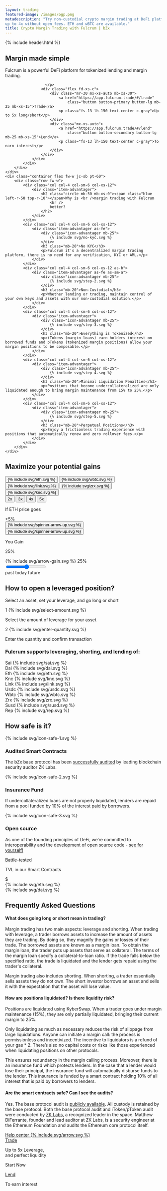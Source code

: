 ```yaml
---
layout: trading
featured-image: /images/ogp.png
metadescription: "Try non-custodial crypto margin trading at DeFi platform Fulcrum. Enter into short/leveraged positions
up to 4x without open fees. ETH and wBTC are available."
title: Crypto Margin Trading with Fulcrum | bZx
---
```


<section class="bg-primary bg-primary-image pb-75 pb-xs-45">
    {% include header.html %}
    <div class="container pt-90 pb-60">
        <div class="row">
            <div class="col col-10 col-xs-12">
                <div class="pl-55 pl-lg-0 w-100 text-xs-center">
                    <h1 class="mb-40">Margin made simple</h1>
                    <p class="fs-16 fs-xs-12 lh-160 mb-50 c-secondary"><span class="fw-600">Fulcrum</span> is a powerful DeFi platform for tokenized lending and margin trading.

                      </p>
                    <div class="flex fd-xs-c">
                        <div class="mr-30 mx-xs-auto mb-xs-30">
                            <a href="https://app.fulcrum.trade/#/trade"
                                class="button button-primary button-lg mb-25 mb-xs-15">Trade</a>
                            <p class="fs-13 lh-150 text-center c-gray">Up to 5x long/short</p>
                        </div>
                        <div class="mx-xs-auto">
                            <a href="https://app.fulcrum.trade/#/lend"
                                class="button button-secondary button-lg mb-25 mb-xs-15">Lend</a>
                            <p class="fs-13 lh-150 text-center c-gray">To earn interest</p>
                        </div>
                    </div>
                </div>
            </div>
        </div>
    </div>
    <div class="container flex fw-w jc-sb pt-60">
        <div class="row fw-w">
            <div class="col col-4 col-sm-6 col-xs-12">
                <div class="item-advantager">
                    <h2 class="circle mb-50 mb-xs-0"><span class="blue left-r-50 top-r-10"></span>Why is <br />margin trading with Fulcrum
                        <br />
                        better?
                    </h2>
                </div>
            </div>
            <div class="col col-4 col-sm-6 col-xs-12">
                <div class="item-advantager as-fe">
                    <div class="icon-advantager mb-25">
                        {% include svg/no-kyc.svg %}
                    </div>
                    <h3 class="mb-20">No KYC</h3>
                    <p>Fulcrum it's a decentralized margin trading platform, there is no need for any verification, KYC or AML.</p>
                </div>
            </div>
            <div class="col col-4 col-sm-6 col-xs-12 as-b">
                <div class="item-advantager as-fe as-sm-a">
                    <div class="icon-advantager mb-25">
                        {% include svg/step-2.svg %}
                    </div>
                    <h3 class="mb-20">Non-Custodial</h3>
                    <p>Whether lending or trading, maintain control of your own keys and assets with our non-custodial solution.</p>
                </div>
            </div>
            <div class="col col-4 col-sm-6 col-xs-12">
                <div class="item-advantager">
                    <div class="icon-advantager mb-25">
                        {% include svg/step-3.svg %}
                    </div>
                    <h3 class="mb-20">Everything is Tokenized</h3>
                    <p>iTokens (margin loans) earn holders interest on borrowed funds and pTokens (tokenized margin positions) allow your margin positions to be composable.</p>
                </div>
            </div>
            <div class="col col-4 col-sm-6 col-xs-12">
                <div class="item-advantager">
                    <div class="icon-advantager mb-25">
                        {% include svg/step-4.svg %}
                    </div>
                    <h3 class="mb-20">Minimal Liquidation Penalties</h3>
                    <p>Positions that become undercollateralized are only liquidated enough to bring margin maintenance from 15% to 25%.</p>
                </div>
            </div>
            <div class="col col-4 col-sm-6 col-xs-12">
                <div class="item-advantager">
                    <div class="icon-advantager mb-25">
                        {% include svg/step-5.svg %}
                    </div>
                    <h3 class="mb-20">Perpetual Positions</h3>
                    <p>Enjoy a frictionless trading experience with positions that automatically renew and zero rollover fees.</p>
                </div>
            </div>
        </div>
    </div>
</section>
<section class="bg-primary pb-45">
    <div class="row fw-w">
        <div class="col col-12">
            <h2  class="circle jc-c mb-50 mx-auto mb-xs-30"><span class="blue left-r-50 top-r-10"></span>Maximize your potential gains</h2>
        </div>
    </div>  
    <div class="row">
        <div class="col col-12 chart-header">
            <div class="flex fw-w jc-fe jc-md-c f-3 chart-tokens">
                <button class="coin-calc active" data-token="eth">
                    {% include svg/eth.svg %}
                </button>
                <button class="coin-calc" data-token="wbtc">
                    {% include svg/wbtc.svg %}
                </button>
                <button class="coin-calc" data-token="link">
                    {% include svg/link.svg %}
                </button>
                <button class="coin-calc" data-token="zrx">
                    {% include svg/zrx.svg %}
                </button>
                <button class="coin-calc" data-token="knc">
                    {% include svg/knc.svg %}
                </button>
            </div>
            <div class="f-2 flex jc-c ai-fs">
                <div class="button-group-gains" role="group" aria-label="Buttons gains">
                    <button type="button" class="button-gains active" data-leverage="2">2x</button>
                    <button type="button" class="button-gains" data-leverage="3">3x</button>
                    <button type="button" class="button-gains" data-leverage="4">4x</button>
                    <button type="button" class="button-gains" data-leverage="5">5x</button>
                </div>
            </div>   
            <div class="wrapper-result-gain f-3 flex fd-c">
                <div class="flex fd-r">
                <p>If
                    <span class="token-name">ETH</span> price goes&nbsp;
                    <div class="result-gain">
                        <span class="fw-800 eth-price">+5</span>%
                        <div class="spinner">
                            <button type="button" class="up">{% include svg/spinner-arrow-up.svg %}</button>
                            <button type="button" class="down">{% include svg/spinner-arrow-up.svg %}</button>
                        </div>
                    </div>
                </p>
                </div>
                <div class="flex fd-r"><p><span class="gain-text">You Gain</span>&nbsp;<div class="result-gain"><span class="fw-800 your-gain">25</span>%</div></p></div>
            </div>
        </div>
    </div>
    <div class="flex mx-auto p-relative fd-md-c input-gain-wrapper">
        <div class="input-gain">
            <div class="before-gain">
                {% include svg/arrow-gain.svg %}
                <span class="before-data-gain">25</span>%
            </div>
            <input class="gain-range" type="range" value="5" min="-99" max="100"/>
        </div>
    </div>
    <div class="w-100 mb-30 p-relative">   
        <div class="wrapper-chart">     
            <canvas id="myChart"></canvas>
        </div>
        <span class="chart-mark past ">past</span>
        <span class="chart-mark today">today</span>
        <span class="chart-mark future">future</span>
    </div>
</section>
<section class="bg-primary pt-75 pb-75">
    <div class="container text-center">
        <div class="row">
            <div class="col col-12 fd-c">
                <h2 class="circle jc-c mb-25"><span class="blue center top-r-60"></span>How to open a leveraged position?</h2>
                <p class="fs-20 fs-sm-16 lh-150 c-secondary-blue mb-75 mb-sm-60">Select an asset, set your leverage, and go long or short</p>
            </div>
        </div>
        <div class="row jc-c">
            <div class="col col-10 col-lg-12 jc-sb fd-md-c">
                <div class="flex fd-c mb-md-55">
                    <div class="svg-blur mb-45">
                        <span class="lend-count">1</span>
                        {% include svg/select-amount.svg %}
                    </div>
                    <p class="c-dark-gray mt-25">Select the amount of leverage for your asset</p>
                </div>
                <div class="flex fd-c">
                    <div class="svg-blur mb-45">
                        <span class="lend-count">2</span>
                        {% include svg/enter-quantity.svg %}
                    </div>
                    <p class="c-dark-gray mt-25">Enter the quantity and confirm transaction</p>
                </div>
            </div>
        </div>
    </div>
</section>

<section class="bg-primary section-coin">
    <div class="container text-center">
        <div class="row">
            <div class="col col-12 jc-c">
                <h3 class="mb-40">Fulcrum supports leveraging, shorting, and lending of:</h3>
            </div>
        </div>
        <div class="row">
            <div class="flex col-12 jc-sb fw-sm-w mw-sm-440 mx-xs-345 mx-sm-auto">
                <div class="item-coin mb-sm-15">
                    <span class="name-coin">Sai</span>
                    <span class="flex border-coin-4">
                        {% include svg/sai.svg %}
                    </span>
                </div>
                <div class="item-coin mb-sm-15">
                    <span class="name-coin">Dai</span>
                    <span class="flex border-coin-4">
                        {% include svg/dai.svg %}
                    </span>
                </div>
                <div class="item-coin mb-sm-15">
                    <span class="name-coin">Eth</span>
                    <span class="flex border-coin-4">
                        {% include svg/eth.svg %}
                    </span>
                </div>
                <div class="item-coin mb-sm-15">
                    <span class="name-coin">Knc</span>
                    <span class="flex border-coin-4">
                        {% include svg/knc.svg %}
                    </span>
                </div>
                <div class="item-coin mb-sm-15">
                    <span class="name-coin">Link</span>
                    <span class="flex border-coin-4">
                        {% include svg/link.svg %}
                    </span>
                </div>
                <div class="item-coin">
                    <span class="name-coin">Usdc</span>
                    <span class="flex border-coin-4">
                        {% include svg/usdc.svg %}
                    </span>
                </div>
                <div class="item-coin">
                    <span class="name-coin">Wbtc</span>
                    <span class="flex border-coin-4">
                        {% include svg/wbtc.svg %}
                    </span>
                </div>
                <div class="item-coin">
                    <span class="name-coin">Zrx</span>
                    <span class="flex border-coin-4">
                        {% include svg/zrx.svg %}
                    </span>
                </div>
                <div class="item-coin">
                    <span class="name-coin">Susd</span>
                    <span class="flex border-coin-4">
                        {% include svg/susd.svg %}
                    </span>
                </div>
                <div class="item-coin">
                    <span class="name-coin">Rep</span>
                    <span class="flex border-coin-4">
                        {% include svg/rep.svg %}
                    </span>
                </div>
            </div>
        </div>
    </div>
</section>

<section class="bg-secondary pt-135 pb-90 py-xs-75 text-center">
    <div class="container">
        <div class="row">
            <div class="col-12">
                <h2 class="circle mb-65 mb-xs-50"><span class="blue right-r-50 top-r-10"></span>How safe is it?</h2>
            </div>
        </div>
        <div class="row jc-sb fw-sm-w">
            <div class="col col-4 col-sm-12 item-safe fd-c">
                <div class="icon-safe mb-50 mb-xs-15">
                    {% include svg/icon-safe-1.svg %}
                </div>
                <h3 class="mb-20">Audited Smart Contracts</h3>
                <p>The bZx base protocol has been <a href="https://github.com/mattdf/audits/blob/master/bZx/bzx-audit.pdf">successfully audited</a> by leading blockchain security auditor ZK Labs.</p>
            </div>
            <div class="col col-4 col-sm-12 item-safe fd-c">
                <div class="icon-safe mb-50 mb-xs-15">
                    {% include svg/icon-safe-2.svg %}
                </div>
                <h3 class="mb-20">Insurance Fund</h3>
                <p>If undercollateralized loans are not properly liquidated, lenders are repaid from a pool funded by 10% of the interest paid by borrowers.</p>
            </div>
            <div class="col col-4 col-sm-12 item-safe fd-c">
                <div class="icon-safe mb-50 mb-xs-15">
                    {% include svg/icon-safe-3.svg %}
                </div>
                <h3 class="mb-20">Open source</h3>
                <p>As one of the founding principles of DeFi, we’re committed to interoperability and the development of open source code - <a href="https://github.com/bZxNetwork">see for yourself!</a>
              </p>
            </div>
        </div>
    </div>
</section>

<section class="bg-secondary after-primary">
    <div class="container">
        <div class="row">
            <div class="col col-12">
                <div class="item-green py-40 p-sm-30 flex jc-c">
                    <div class="col-10 col-md col-md-12 fd-c jc-sb">
                        <p class="fs-24 fs-xs-20 fw-800 lh-150 mb-xs-15">Battle-tested</p>
                        <p class="fs-44 fs-xs-28 fw-900 mb-15 lh-140 c-light-green">TVL in our Smart Contracts</p>
                        <div class="flex jc-sb fd-sm-c fs-44 fs-md-36 fw-900 lh-140">
                            <div class="flex-xs fw-400">
                                $<span class="fw-900 tvl-value" data-token="all"></span>
                            </div>
                            <div class="flex ai-c">
                                <div class="icon-40 icon-xs-30 icon-border-2 mr-10 mr-xs-20">
                                    {% include svg/eth.svg %}
                                </div>
                                <span class="tvl-value" data-token="eth"></span>
                            </div>
                            <div class="flex ai-c">
                                <div class="icon-40 icon-xs-30 icon-border-2 mr-10 mr-xs-20">
                                    {% include svg/dai.svg %}
                                </div>
                                <span class="tvl-value" data-token="dai"></span>
                            </div>
                        </div>
                    </div>
                </div>
            </div>
        </div>
    </div>
</section>

<section class="bg-primary pt-135 pt-xs-90 pb-60 pb-xs-0 text-center">
    <div class="container">
        <div class="row">
            <div class="col col-12 jc-c">
                <h2 class="circle mb-50 mb-xs-40"><span class="blue center top-r-60"></span>Frequently Asked Questions</h2>
            </div>
        </div>
        <div class="row jc-c">
            <div class="col col-8 col-md-10 col-sm-12">
                <div id="accordion">
                    <div class="accordion-item active">
                        <h4 class="accordion-toggle">What does going long or short mean in trading?</h4>
                        <div class="accordion-content">
                            <p>Margin trading has two main aspects: leverage and shorting. When trading with leverage, a trader borrows assets to increase the amount of assets they are trading. By doing so, they magnify the gains or losses of their trade. The borrowed assets are known as a margin loan. To obtain the margin loan, the trader puts up assets that serve as collateral. The terms of the margin loan specify a collateral-to-loan ratio. If the trade falls below the specified ratio, the trade is liquidated and the lender gets repaid using the trader's collateral.

Margin trading also includes shorting. When shorting, a trader essentially sells assets they do not own. The short investor borrows an asset and sells it with the expectation that the asset will lose value.

</p>
                        </div>
                    </div>
                    <div class="accordion-item">
                        <h4 class="accordion-toggle">How are positions liquidated? Is there liquidity risk?</h4>
                        <div class="accordion-content">
                            <p>Positions are liquidated using KyberSwap. When a trader goes under margin maintenance (15%), they are only partially liquidated, bringing their current margin to 25%.

Only liquidating as much as necessary reduces the risk of slippage from large liquidations. Anyone can initiate a margin call: the process is permissionless and incentivized. The incentive to liquidators is a refund of your gas * 2. There’s also no capital costs or risks like those experienced when liquidating positions on other protocols.

This ensures redundancy in the margin calling process. Moreover, there is an insurance fund which protects lenders. In the case that a lender would lose their principal, the insurance fund will automatically disburse funds to the lender. This insurance is funded by a smart contract holding 10% of all interest that is paid by borrowers to lenders.</p>
                        </div>
                    </div>
                    <div class="accordion-item">
                        <h4 class="accordion-toggle">Are the smart contracts safe? Can I see the audits?</h4>
                        <div class="accordion-content">
                            <p>Yes. The base protocol audit is <a href="https://github.com/mattdf/audits/blob/master/bZx/bzx-audit.pdf">publicly available</a>. All custody is retained by the base protocol. Both the base protocol audit and iToken/pToken audit were conducted by <a href="https://github.com/mattdf/audits/blob/master/bZx/bzx-audit.pdf">ZK Labs</a>, a recognized leader in the space. Matthew DiFerrante, founder and lead auditor at ZK Labs, is a security engineer at the Ethereum Foundation and audits the Ethereum core protocol itself.</p>
                        </div>
                    </div>
                </div>
            </div>
        </div>
        <div class="row">
            <div class="col col-12">
                <a href="https://help.bzx.network/en/" class="button button-sm button-white mx-auto">
                    <span class="mr-15">Help center</span>
                    <span class="icon-arrow">
                        {% include svg/arrow.svg %}
                    </span>
                </a>
            </div>
        </div>
    </div>
    <div class="container pt-75 pt-xs-60">
        <div class="row jc-c">
            <div class="col col-10 col-md-12 jc-sb fw-md-w">
                <div class="order-md-1 mb-xs-30 mx-xs-auto">
                    <a href="https://app.fulcrum.trade/#/trade" class="button button-primary button-lg mb-20">Trade</a>
                    <p class="fs-13 lh-150 text-center c-gray">Up to 5x Leverage, <br />and perfect
                        liquidity</p>
                </div>
                <div class="w-md-100 mb-md-25">
                    <p class="fs-44 fs-xs-28 fw-900 lh-140 c-primary">Start Now</p>
                </div>
                <div class="order-md-1 mx-xs-auto">
                    <a href="https://app.fulcrum.trade/#/lend" class="button button-secondary button-lg mb-20">Lend</a>
                    <p class="fs-13 lh-150 text-center c-gray">To earn interest</p>
                </div>
            </div>
        </div>
    </div>
</section>
